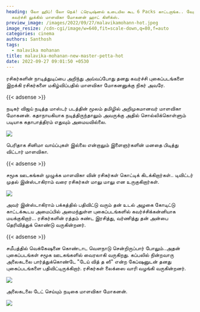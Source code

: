 ```yaml
---
heading: லோ ஹிப்! லோ நெக்! ட்ரெடிஷ்னல் உடையில கூட 6 Packs காட்டறாங்க.. வேற மாரி
  கவர்ச்சி லுக்கில் மாளவிகா மோகனன் ஹாட் கிளிக்ஸ்.
preview_image: /images/2022/09/27/malavikamohann-hot.jpeg
image_resize: /cdn-cgi/image/w=640,fit=scale-down,q=80,f=auto
categories: cinema
authors: Santhosh
tags:
  - malavika mohanan
title: malavika-mohanan-new-master-petta-hot
date: 2022-09-27 09:01:50 +0530
---
```

ரசிகர்களின் நாடித்துடிப்பை அறிந்து அவ்வப்போது தனது கவர்ச்சி புகைப்படங்களை இறக்கி ரசிகர்களை மகிழ்விப்பதில் மாளவிகா மோகனனுக்கு நிகர் அவரே.

{{< adsense >}}


நடிகர் விஜய் நடித்த மாஸ்டர் படத்தின் மூலம் தமிழில் அறிமுகமானவர் மாளவிகா மோகனன். கதாநாயகியாக நடித்திருந்தாலும் அவருக்கு அதில் சொல்லிக்கொள்ளும் படியாக கதாபாத்திரம் எதுவும் அமையவில்லை.  

![](/images/2022/09/27/malavika-mohanan-new-master-petta-hot.jpeg)

பெரிதாக சினிமா வாய்ப்புகள் இல்லை என்றாலும் இளைஞர்களின் மனதை பிடித்து விட்டார் மாளவிகா. 

{{< adsense >}}

சமூக ஊடகங்கள் முழுக்க மாளவிகா வின் ரசிகர்கள் கொட்டிக் கிடக்கிறார்கள்.. டிவிட்டர் முதல் இன்ஸ்டாகிராம் வரை ரசிகர்கள் மாலு மாலு என உருகுகிறார்கள்.


![](/images/2022/09/27/malavika-mohanan-new-master-petta-hot2.jpeg)

அவர் இன்ஸ்டாகிராம் பக்கத்தில் பதிவிட்டு வரும் தன் உடல் அழகை கோடிட்டு காட்டக்கூடய அமைப்பில் அமைந்துள்ள புகைப்படங்களில்  கவர்ச்சிக்கன்னியாக மயக்குகிறார்... ரசிகர்களின் ரத்தம் சுண்ட இரசித்து, வர்ணித்து தன் அன்பை தெரிவித்துக் கொண்டு வருகின்றனர்.

{{< adsense >}}


சமீபத்தில் வெக்கேஷனை கொண்டாட வெளநாடு சென்றிருப்பார் போலும்..அதன் புகைப்படங்கள் சமூக ஊடகங்களில் வைரலாகி வருகிறது. கப்பலில் நின்றவாரு  அலைகடலை பார்த்துக்கொண்டே "டேய் வித் த ஸீ" என்ற கேப்ஷனுடன் தனது புகைப்படங்களை பதிவிட்டிருக்கிறார். ரசிகர்கள் லைக்ஸை வாரி வழங்கி வருகின்றனர்.

![](/images/2022/09/27/malavika-mohanan-new-master-petta-hot44.jpeg)

அலைகடலை டேட் செய்யும்  நடிகை மாளவிகா மோகனன்.

![](/images/2022/09/27/malavika-mohanan-new-master-petta-hot66.jpeg)